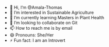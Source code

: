 - 👋 Hi, I’m @Amala-Thomas
- 👀 I’m interested in Sustainable Agriculture
- 🌱 I’m currently learning Masters in Plant Health
- 💞️ I’m looking to collaborate on Git
- 📫 How to reach me is by email
- 😄 Pronouns: She/Her
- ⚡ Fun fact: I am an Introvert

<!---
Amala-Thomas/Amala-Thomas is a ✨ special ✨ repository because its `README.md` (this file) appears on your GitHub profile.
You can click the Preview link to take a look at your changes.
--->
